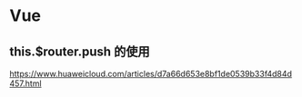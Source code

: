 # Vue

## this.$router.push 的使用

https://www.huaweicloud.com/articles/d7a66d653e8bf1de0539b33f4d84d457.html
